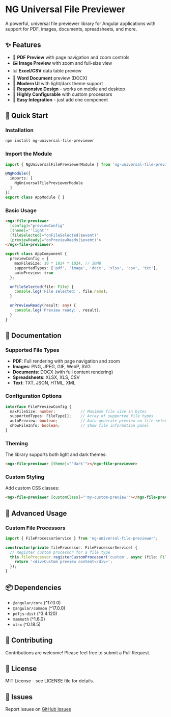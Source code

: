 # NG Universal File Previewer

A powerful, universal file previewer library for Angular applications with support for PDF, images, documents, spreadsheets, and more.

## ✨ Features

- 📄 **PDF Preview** with page navigation and zoom controls
- 🖼️ **Image Preview** with zoom and full-size view
- 📊 **Excel/CSV** data table preview
- 📝 **Word Document** preview (DOCX)
- 🎨 **Modern UI** with light/dark theme support
- 📱 **Responsive Design** - works on mobile and desktop
- 🔧 **Highly Configurable** with custom processors
- 🚀 **Easy Integration** - just add one component

## 🚀 Quick Start

### Installation

```bash
npm install ng-universal-file-previewer
```

### Import the Module

```typescript
import { NgUniversalFilePreviewerModule } from 'ng-universal-file-previewer';

@NgModule({
  imports: [
    NgUniversalFilePreviewerModule
  ]
})
export class AppModule { }
```

### Basic Usage

```html
<ngx-file-previewer
  [config]="previewConfig"
  [theme]="'light'"
  (fileSelected)="onFileSelected($event)"
  (previewReady)="onPreviewReady($event)">
</ngx-file-previewer>
```

```typescript
export class AppComponent {
  previewConfig = {
    maxFileSize: 10 * 1024 * 1024, // 10MB
    supportedTypes: ['pdf', 'image', 'docx', 'xlsx', 'csv', 'txt'],
    autoPreview: true
  };

  onFileSelected(file: File) {
    console.log('File selected:', file.name);
  }

  onPreviewReady(result: any) {
    console.log('Preview ready:', result);
  }
}
```

## 📖 Documentation

### Supported File Types

- **PDF**: Full rendering with page navigation and zoom
- **Images**: PNG, JPEG, GIF, WebP, SVG
- **Documents**: DOCX (with full content rendering)
- **Spreadsheets**: XLSX, XLS, CSV
- **Text**: TXT, JSON, HTML, XML

### Configuration Options

```typescript
interface FilePreviewConfig {
  maxFileSize: number;           // Maximum file size in bytes
  supportedTypes: FileType[];    // Array of supported file types
  autoPreview: boolean;          // Auto-generate preview on file selection
  showFileInfo: boolean;         // Show file information panel
}
```

### Theming

The library supports both light and dark themes:

```html
<ngx-file-previewer [theme]="'dark'"></ngx-file-previewer>
```

### Custom Styling

Add custom CSS classes:

```html
<ngx-file-previewer [customClass]="'my-custom-preview'"></ngx-file-previewer>
```

## 🔧 Advanced Usage

### Custom File Processors

```typescript
import { FileProcessorService } from 'ng-universal-file-previewer';

constructor(private fileProcessor: FileProcessorService) {
  // Register custom processor for a file type
  this.fileProcessor.registerCustomProcessor('custom', async (file: File) => {
    return '<div>Custom preview content</div>';
  });
}
```

## 📦 Dependencies

- `@angular/core` (^17.0.0)
- `@angular/common` (^17.0.0)
- `pdfjs-dist` (^3.4.120)
- `mammoth` (^1.6.0)
- `xlsx` (^0.18.5)

## 🤝 Contributing

Contributions are welcome! Please feel free to submit a Pull Request.

## 📄 License

MIT License - see LICENSE file for details.

## 🐛 Issues

Report issues on [GitHub Issues](https://github.com/yourusername/ng-universal-file-previewer/issues)
